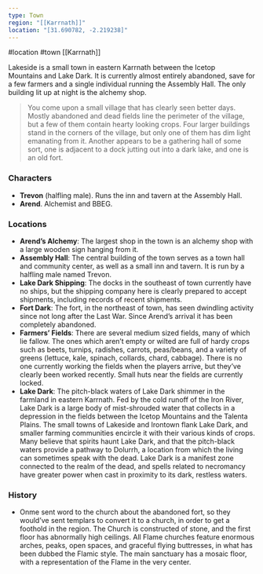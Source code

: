 ```yaml
---
type: Town
region: "[[Karrnath]]"
location: "[31.690782, -2.219238]"
---
```

 #location #town [[Karrnath]]

Lakeside is a small town in eastern Karrnath between the Icetop Mountains and Lake Dark. It is currently almost entirely abandoned, save for a few farmers and a single individual running the Assembly Hall. The only building lit up at night is the alchemy shop.

> You come upon a small village that has clearly seen better days. Mostly abandoned and dead fields line the perimeter of the village, but a few of them contain hearty looking crops. Four larger buildings stand in the corners of the village, but only one of them has dim light emanating from it. Another appears to be a gathering hall of some sort, one is adjacent to a dock jutting out into a dark lake, and one is an old fort.

### Characters

* **Trevon** (halfling male). Runs the inn and tavern at the Assembly Hall.
* **Arend**. Alchemist and BBEG.

### Locations

* **Arend’s Alchemy**: The largest shop in the town is an alchemy shop with a large wooden sign hanging from it.
* **Assembly Hall**: The central building of the town serves as a town hall and community center, as well as a small inn and tavern. It is run by a halfling male named Trevon.
* **Lake Dark Shipping**: The docks in the southeast of town currently have no ships, but the shipping company here is clearly prepared to accept shipments, including records of recent shipments.
* **Fort Dark**: The fort, in the northeast of town, has seen dwindling activity since not long after the Last War. Since Arend’s arrival it has been completely abandoned.
* **Farmers’ Fields**: There are several medium sized fields, many of which lie fallow. The ones which aren’t empty or wilted are full of hardy crops such as beets, turnips, radishes, carrots, peas/beans, and a variety of greens (lettuce, kale, spinach, collards, chard, cabbage). There is no one currently working the fields when the players arrive, but they’ve clearly been worked recently. Small huts near the fields are currently locked.
* **Lake Dark**: The pitch-black waters of Lake Dark shimmer in the farmland in eastern Karrnath. Fed by the cold runoff of the Iron River, Lake Dark is a large body of mist-shrouded water that collects in a depression in the fields between the Icetop Mountains and the Talenta Plains. The small towns of Lakeside and Irontown flank Lake Dark, and smaller farming communities encircle it with their various kinds of crops. Many believe that spirits haunt Lake Dark, and that the pitch-black waters provide a pathway to Dolurrh, a location from which the living can sometimes speak with the dead. Lake Dark is a manifest zone connected to the realm of the dead, and spells related to necromancy have greater power when cast in proximity to its dark, restless waters.

### History

* Onme sent word to the church about the abandoned fort, so they would’ve sent templars to convert it to a church, in order to get a foothold in the region. The Church is constructed of stone, and the first floor has abnormally high ceilings. All Flame churches feature enormous arches, peaks, open spaces, and graceful flying buttresses, in what has been dubbed the Flamic style. The main sanctuary has a mosaic floor, with a representation of the Flame in the very center.
